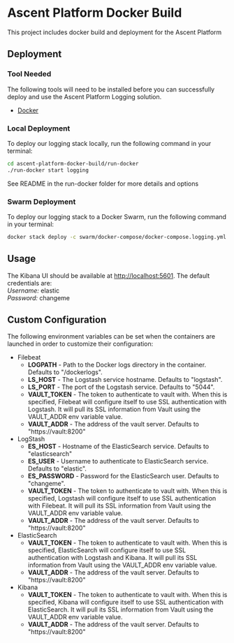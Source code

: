 # Ascent Platform Docker Build

This project includes docker build and deployment for the Ascent Platform

## Deployment

### Tool Needed
The following tools will need to be installed before you can successfully deploy and use the Ascent Platform Logging solution.
* [Docker](https://store.docker.com/search?type=edition&offering=community)

### Local Deployment
To deploy our logging stack locally, run the following command in your terminal:

```bash
cd ascent-platform-docker-build/run-docker
./run-docker start logging
```
See README in the run-docker folder for more details and options

### Swarm Deployment
To deploy our logging stack to a Docker Swarm, run the following command in your terminal:

```bash
docker stack deploy -c swarm/docker-compose/docker-compose.logging.yml logging
```
## Usage
The Kibana UI should be available at [http://localhost:5601](http://localhost:5601). The default credentials are:<br/>
_Username:_ elastic<br/>
_Password:_ changeme

## Custom Configuration
The following environment variables can be set when the containers are launched in order to customize their configuration:
* Filebeat
    * __LOGPATH__ - Path to the Docker logs directory in the container. Defaults to "/dockerlogs".
    * __LS_HOST__ - The Logstash service hostname. Defaults to "logstash".
    * __LS_PORT__ - The port of the Logstash service. Defaults to "5044".
    * __VAULT_TOKEN__ - The token to authenticate to vault with. When this is specified, Filebeat will configure itself to use SSL authentication with Logstash. It will pull its SSL information from Vault using the VAULT_ADDR env variable value.
    * __VAULT_ADDR__ - The address of the vault server. Defaults to "https://vault:8200"
* LogStash
    * __ES_HOST__ - Hostname of the ElasticSearch service. Defaults to "elasticsearch"
    * __ES_USER__ - Username to authenticate to ElasticSearch service. Defaults to "elastic".
    * __ES_PASSWORD__ - Password for the ElasticSearch user. Defaults to "changeme".
    * __VAULT_TOKEN__ - The token to authenticate to vault with. When this is specified, Logstash will configure itself to use SSL authentication with Filebeat. It will pull its SSL information from Vault using the VAULT_ADDR env variable value.
    * __VAULT_ADDR__ - The address of the vault server. Defaults to "https://vault:8200"
* ElasticSearch
    * __VAULT_TOKEN__ - The token to authenticate to vault with. When this is specified, ElasticSearch will configure itself to use SSL authentication with Logstash and Kibana. It will pull its SSL information from Vault using the VAULT_ADDR env variable value.
    * __VAULT_ADDR__ - The address of the vault server. Defaults to "https://vault:8200"
* Kibana
    * __VAULT_TOKEN__ - The token to authenticate to vault with. When this is specified, Kibana will configure itself to use SSL authentication with ElasticSearch. It will pull its SSL information from Vault using the VAULT_ADDR env variable value.
    * __VAULT_ADDR__ - The address of the vault server. Defaults to "https://vault:8200"
